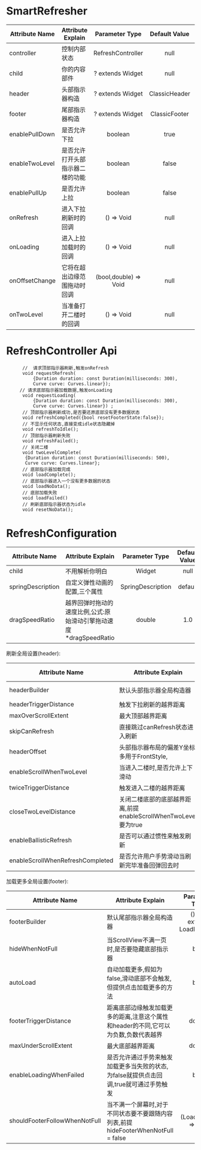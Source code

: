 
# SmartRefresher

| Attribute Name     |     Attribute Explain     | Parameter Type | Default Value  | requirement |
|---------|--------------------------|:-----:|:-----:|:-----:|
| controller | 控制内部状态  | RefreshController | null | 必要 |
| child      | 你的内容部件   | ? extends Widget   |   null |  可选 |
| header | 头部指示器构造  | ? extends Widget  | ClassicHeader | 可选|
| footer | 尾部指示器构造     | ? extends Widget | ClassicFooter | 可选 |
| enablePullDown | 是否允许下拉     | boolean | true | 可选 |
| enableTwoLevel |   是否允许打开头部指示器二楼的功能 | boolean | false | 可选 |
| enablePullUp |   是否允许上拉 | boolean | false | 可选 |
| onRefresh | 进入下拉刷新时的回调   | () => Void | null | 可选 |
| onLoading | 进入上拉加载时的回调   | () => Void | null | 可选 |
| onOffsetChange | 它将在超出边缘范围拖动时回调  | (bool,double) => Void | null | 可选 |
| onTwoLevel | 当准备打开二楼时的回调   | () => Void | null | 可选 |


# RefreshController Api

```
      //  请求顶部指示器刷新,触发onRefresh
      void requestRefresh(
          {Duration duration: const Duration(milliseconds: 300),
          Curve curve: Curves.linear});
     // 请求底部指示器加载数据,触发onLoading
      void requestLoading(
          {Duration duration: const Duration(milliseconds: 300),
          Curve curve: Curves.linear}) ;
      // 顶部指示器刷新成功,是否要还原底部没有更多数据状态
      void refreshCompleted({bool resetFooterState:false});
      // 不显示任何状态,直接变成idle状态隐藏掉
      void refreshToIdle();
      // 顶部指示器刷新失败
      void refreshFailed();
      // 关闭二楼
      void twoLevelComplete(
       {Duration duration: const Duration(milliseconds: 500),
       Curve curve: Curves.linear};
      // 底部指示器加载完成
      void loadComplete();
      // 底部指示器进入一个没有更多数据的状态
      void loadNoData();
      // 底部加载失败
      void loadFailed()
      // 刷新底部指示器状态为idle
      void resetNoData();

```

# RefreshConfiguration

| Attribute Name     |     Attribute Explain     | Parameter Type | Default Value  | requirement |
|---------|--------------------------|:-----:|:-----:|:-----:|
| child | 不用解析你明白  | Widget  | null | 必要|
| springDescription | 自定义弹性动画的配置,三个属性  | SpringDescription | default | 可选 |
| dragSpeedRatio | 越界回弹时拖动的速度比例,公式:原始滑动引擎拖动速度*dragSpeedRatio  | double | 1.0 | 可选 |

刷新全局设置(header):

| Attribute Name     |     Attribute Explain     | Parameter Type | Default Value  | requirement |
|---------|--------------------------|:-----:|:-----:|:-----:|
| headerBuilder | 默认头部指示器全局构造器  | () =>  ? extends RefreshIndicator | null | 可选 |
| headerTriggerDistance | 触发下拉刷新的越界距离     | double | 80.0 | 可选 |
| maxOverScrollExtent | 最大顶部越界距离   | double | inf | 可选 |
| skipCanRefresh | 直接跳过canRefresh状态进入刷新   | bool | false | 可选 |
| headerOffset | 头部指示器布局的偏差Y坐标,多用于FrontStyle,  | double | 0.0 | 可选 |
| enableScrollWhenTwoLevel | 当进入二楼时,是否允许上下滑动   | bool | false | 可选 |
| twiceTriggerDistance | 触发进入二楼的越界距离   | double | 150.0 | 可选 |
| closeTwoLevelDistance | 关闭二楼底部的底部越界距离,前提enableScrollWhenTwoLevel要为true  | double | 80.0 | 可选 |
| enableBallisticRefresh | 是否可以通过惯性来触发刷新  | bool | false | 可选 |
| enableScrollWhenRefreshCompleted |是否允许用户手势滑动当刷新完毕准备回弹回去时 | bool | true | 可选 |


加载更多全局设置(footer):

| Attribute Name     |     Attribute Explain     | Parameter Type | Default Value  | requirement |
|---------|--------------------------|:-----:|:-----:|:-----:|
| footerBuilder      | 默认尾部指示器全局构造器   | () =>  ? extends LoadIndicator  |   null |  可选 |
| hideWhenNotFull | 当ScrollView不满一页时,是否要隐藏底部指示器   | bool | false | 可选 |
| autoLoad | 自动加载更多,假如为false,滑动底部不会触发,但提供点击加载更多的方法  | bool | true | 可选 |
| footerTriggerDistance |   距离底部边缘触发加载更多的距离,注意这个属性和header的不同,它可以为负数,负数代表越界 | double | 15.0 | 可选 |
| maxUnderScrollExtent | 最大底部越界距离  | double | inf | 可选 |
| enableLoadingWhenFailed |  是否允许通过手势来触发加载更多当失败的状态,为false就提供点击回调,true就可通过手势触发  | bool | false| 可选 |
| shouldFooterFollowWhenNotFull | 当不满一个屏幕时,对于不同状态要不要跟随内容列表,前提hideFooterWhenNotFull = false | (LoadStatus) => bool | () => false | 可选 |